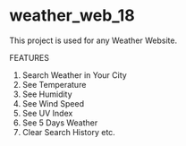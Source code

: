 # weather_web_18
This project is used for any Weather Website.

FEATURES

1. Search Weather in Your City
2. See Temperature
3. See Humidity
4. See Wind Speed
5. See UV Index
6. See 5 Days Weather
7. Clear Search History etc.

